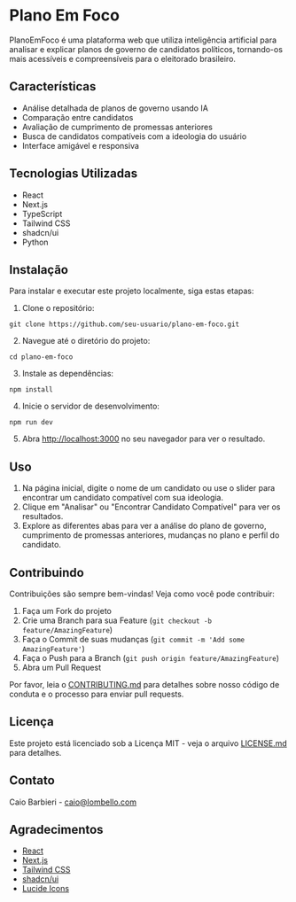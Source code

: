 # Plano Em Foco

PlanoEmFoco é uma plataforma web que utiliza inteligência artificial para analisar e explicar planos de governo de candidatos políticos, tornando-os mais acessíveis e compreensíveis para o eleitorado brasileiro.

## Características

- Análise detalhada de planos de governo usando IA
- Comparação entre candidatos
- Avaliação de cumprimento de promessas anteriores
- Busca de candidatos compatíveis com a ideologia do usuário
- Interface amigável e responsiva


## Tecnologias Utilizadas

- React
- Next.js
- TypeScript
- Tailwind CSS
- shadcn/ui
- Python


## Instalação

Para instalar e executar este projeto localmente, siga estas etapas:

1. Clone o repositório:

```plaintext
git clone https://github.com/seu-usuario/plano-em-foco.git
```


2. Navegue até o diretório do projeto:

```plaintext
cd plano-em-foco
```


3. Instale as dependências:

```plaintext
npm install
```


4. Inicie o servidor de desenvolvimento:

```plaintext
npm run dev
```


5. Abra [http://localhost:3000](http://localhost:3000) no seu navegador para ver o resultado.


## Uso

1. Na página inicial, digite o nome de um candidato ou use o slider para encontrar um candidato compatível com sua ideologia.
2. Clique em "Analisar" ou "Encontrar Candidato Compatível" para ver os resultados.
3. Explore as diferentes abas para ver a análise do plano de governo, cumprimento de promessas anteriores, mudanças no plano e perfil do candidato.


## Contribuindo

Contribuições são sempre bem-vindas! Veja como você pode contribuir:

1. Faça um Fork do projeto
2. Crie uma Branch para sua Feature (`git checkout -b feature/AmazingFeature`)
3. Faça o Commit de suas mudanças (`git commit -m 'Add some AmazingFeature'`)
4. Faça o Push para a Branch (`git push origin feature/AmazingFeature`)
5. Abra um Pull Request


Por favor, leia o [CONTRIBUTING.md](CONTRIBUTING.md) para detalhes sobre nosso código de conduta e o processo para enviar pull requests.

## Licença

Este projeto está licenciado sob a Licença MIT - veja o arquivo [LICENSE.md](LICENSE.md) para detalhes.

## Contato

Caio Barbieri - [caio@lombello.com](mailto:caio@lombello.com)


## Agradecimentos

- [React](https://reactjs.org/)
- [Next.js](https://nextjs.org/)
- [Tailwind CSS](https://tailwindcss.com/)
- [shadcn/ui](https://ui.shadcn.com/)
- [Lucide Icons](https://lucide.dev/)
